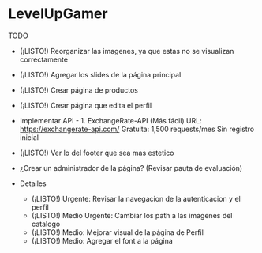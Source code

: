# LevelUpGamer

TODO
- (¡LISTO!) Reorganizar las imagenes, ya que estas no se visualizan correctamente
- (¡LISTO!) Agregar los slides de la página principal
- (¡LISTO!) Crear página de productos
- (¡LISTO!) Crear página que edita el perfil
- Implementar API
      - 1. ExchangeRate-API (Más fácil)
        URL: https://exchangerate-api.com/
        Gratuita: 1,500 requests/mes
        Sin registro inicial

- (¡LISTO!) Ver lo del footer que sea mas estetico
- ¿Crear un administrador de la página? (Revisar pauta de evaluación)

- Detalles
  - (¡LISTO!) Urgente: Revisar la navegacion de la autenticacion y el perfil
  - (¡LISTO!) Medio Urgente: Cambiar los path a las imagenes del catalogo
  - (¡LISTO!) Medio: Mejorar visual de la página de Perfil
  - (¡LISTO!) Medio: Agregar el font a la página


  
